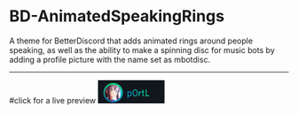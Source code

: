 # BD-AnimatedSpeakingRings
A theme for BetterDiscord that adds animated rings around people speaking, as well as the ability to make a spinning disc for music bots by adding a profile picture with the name set as mbotdisc.

---
#click for a live preview
[![Preview](./assets/asr1.png "Click me for a live preview")](https://htmlpreview.github.io/?https://raw.githubusercontent.com/p0rtL6/BD-AnimatedSpeakingRings/main/assets/showcase.html) 
